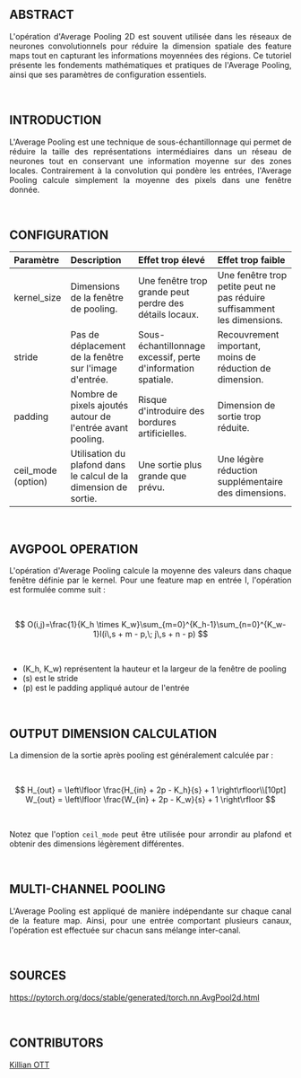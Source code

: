 ## ABSTRACT

<p align="justify">
L'opération d'Average Pooling 2D est souvent utilisée dans les réseaux de neurones convolutionnels pour réduire la dimension spatiale des feature maps tout en capturant les informations moyennées des régions. Ce tutoriel présente les fondements mathématiques et pratiques de l'Average Pooling, ainsi que ses paramètres de configuration essentiels.
</p>

<br>

## INTRODUCTION

<p align="justify">
L'Average Pooling est une technique de sous-échantillonnage qui permet de réduire la taille des représentations intermédiaires dans un réseau de neurones tout en conservant une information moyenne sur des zones locales. Contrairement à la convolution qui pondère les entrées, l'Average Pooling calcule simplement la moyenne des pixels dans une fenêtre donnée.
</p>

<br>

## CONFIGURATION

| Paramètre           | Description                                                             | Effet trop élevé                                         | Effet trop faible                                             |
| :------------------ | :---------------------------------------------------------------------- | :------------------------------------------------------- | :------------------------------------------------------------- |
| kernel_size         | Dimensions de la fenêtre de pooling.                                    | Une fenêtre trop grande peut perdre des détails locaux.  | Une fenêtre trop petite peut ne pas réduire suffisamment les dimensions.  |
| stride              | Pas de déplacement de la fenêtre sur l'image d'entrée.                  | Sous-échantillonnage excessif, perte d'information spatiale. | Recouvrement important, moins de réduction de dimension.       |
| padding             | Nombre de pixels ajoutés autour de l'entrée avant pooling.              | Risque d'introduire des bordures artificielles.          | Dimension de sortie trop réduite.                              |
| ceil_mode (option)  | Utilisation du plafond dans le calcul de la dimension de sortie.         | Une sortie plus grande que prévu.                        | Une légère réduction supplémentaire des dimensions.          |

<br>

## AVGPOOL OPERATION

<p align="justify">
L'opération d'Average Pooling calcule la moyenne des valeurs dans chaque fenêtre définie par le kernel. Pour une feature map en entrée I, l'opération est formulée comme suit :
</p>

<br>

$$
O(i,j)=\frac{1}{K_h \times K_w}\sum_{m=0}^{K_h-1}\sum_{n=0}^{K_w-1}I(i\,s + m - p,\; j\,s + n - p)
$$

<br>

- \(K_h, K_w\) représentent la hauteur et la largeur de la fenêtre de pooling  
- \(s\) est le stride  
- \(p\) est le padding appliqué autour de l'entrée  

<br>

## OUTPUT DIMENSION CALCULATION

<p align="justify">
La dimension de la sortie après pooling est généralement calculée par :
</p>

<br>

$$
H_{out} = \left\lfloor \frac{H_{in} + 2p - K_h}{s} + 1 \right\rfloor\\[10pt]
W_{out} = \left\lfloor \frac{W_{in} + 2p - K_w}{s} + 1 \right\rfloor
$$

<br>

<p align="justify">
Notez que l'option <code>ceil_mode</code> peut être utilisée pour arrondir au plafond et obtenir des dimensions légèrement différentes.
</p>

<br>

## MULTI-CHANNEL POOLING

<p align="justify">
L'Average Pooling est appliqué de manière indépendante sur chaque canal de la feature map. Ainsi, pour une entrée comportant plusieurs canaux, l'opération est effectuée sur chacun sans mélange inter-canal.
</p>

<br>

## SOURCES

https://pytorch.org/docs/stable/generated/torch.nn.AvgPool2d.html

<br>

## CONTRIBUTORS
 
[Killian OTT](https://www.linkedin.com/in/killian-ott/)